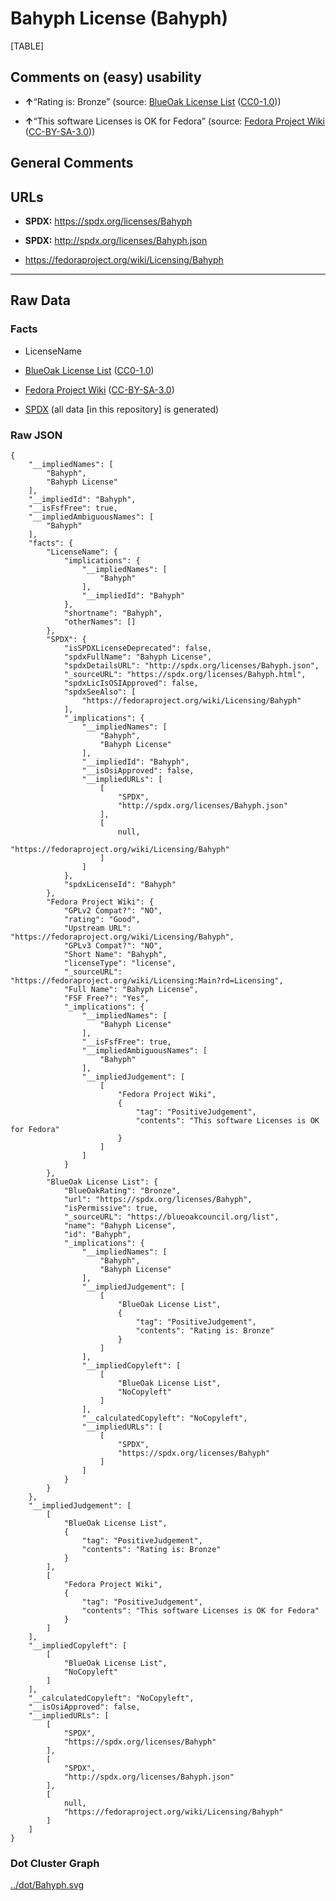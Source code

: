 Bahyph License (Bahyph)
=======================

[TABLE]

Comments on (easy) usability
----------------------------

-   **↑**“Rating is: Bronze” (source: [BlueOak License
    List](https://blueoakcouncil.org/list "BlueOak License List")
    ([CC0-1.0](https://raw.githubusercontent.com/blueoakcouncil/blue-oak-list-npm-package/master/LICENSE "CC0-1.0")))

-   **↑**“This software Licenses is OK for Fedora” (source: [Fedora
    Project
    Wiki](https://fedoraproject.org/wiki/Licensing:Main?rd=Licensing "Fedora Project Wiki")
    ([CC-BY-SA-3.0](https://creativecommons.org/licenses/by-sa/3.0/legalcode "CC-BY-SA-3.0")))

General Comments
----------------

URLs
----

-   **SPDX:** https://spdx.org/licenses/Bahyph

-   **SPDX:** http://spdx.org/licenses/Bahyph.json

-   https://fedoraproject.org/wiki/Licensing/Bahyph

------------------------------------------------------------------------

Raw Data
--------

### Facts

-   LicenseName

-   [BlueOak License
    List](https://blueoakcouncil.org/list "BlueOak License List")
    ([CC0-1.0](https://raw.githubusercontent.com/blueoakcouncil/blue-oak-list-npm-package/master/LICENSE "CC0-1.0"))

-   [Fedora Project
    Wiki](https://fedoraproject.org/wiki/Licensing:Main?rd=Licensing "Fedora Project Wiki")
    ([CC-BY-SA-3.0](https://creativecommons.org/licenses/by-sa/3.0/legalcode "CC-BY-SA-3.0"))

-   [SPDX](https://spdx.org/licenses/Bahyph.html "SPDX") (all data \[in
    this repository\] is generated)

### Raw JSON

    {
        "__impliedNames": [
            "Bahyph",
            "Bahyph License"
        ],
        "__impliedId": "Bahyph",
        "__isFsfFree": true,
        "__impliedAmbiguousNames": [
            "Bahyph"
        ],
        "facts": {
            "LicenseName": {
                "implications": {
                    "__impliedNames": [
                        "Bahyph"
                    ],
                    "__impliedId": "Bahyph"
                },
                "shortname": "Bahyph",
                "otherNames": []
            },
            "SPDX": {
                "isSPDXLicenseDeprecated": false,
                "spdxFullName": "Bahyph License",
                "spdxDetailsURL": "http://spdx.org/licenses/Bahyph.json",
                "_sourceURL": "https://spdx.org/licenses/Bahyph.html",
                "spdxLicIsOSIApproved": false,
                "spdxSeeAlso": [
                    "https://fedoraproject.org/wiki/Licensing/Bahyph"
                ],
                "_implications": {
                    "__impliedNames": [
                        "Bahyph",
                        "Bahyph License"
                    ],
                    "__impliedId": "Bahyph",
                    "__isOsiApproved": false,
                    "__impliedURLs": [
                        [
                            "SPDX",
                            "http://spdx.org/licenses/Bahyph.json"
                        ],
                        [
                            null,
                            "https://fedoraproject.org/wiki/Licensing/Bahyph"
                        ]
                    ]
                },
                "spdxLicenseId": "Bahyph"
            },
            "Fedora Project Wiki": {
                "GPLv2 Compat?": "NO",
                "rating": "Good",
                "Upstream URL": "https://fedoraproject.org/wiki/Licensing/Bahyph",
                "GPLv3 Compat?": "NO",
                "Short Name": "Bahyph",
                "licenseType": "license",
                "_sourceURL": "https://fedoraproject.org/wiki/Licensing:Main?rd=Licensing",
                "Full Name": "Bahyph License",
                "FSF Free?": "Yes",
                "_implications": {
                    "__impliedNames": [
                        "Bahyph License"
                    ],
                    "__isFsfFree": true,
                    "__impliedAmbiguousNames": [
                        "Bahyph"
                    ],
                    "__impliedJudgement": [
                        [
                            "Fedora Project Wiki",
                            {
                                "tag": "PositiveJudgement",
                                "contents": "This software Licenses is OK for Fedora"
                            }
                        ]
                    ]
                }
            },
            "BlueOak License List": {
                "BlueOakRating": "Bronze",
                "url": "https://spdx.org/licenses/Bahyph",
                "isPermissive": true,
                "_sourceURL": "https://blueoakcouncil.org/list",
                "name": "Bahyph License",
                "id": "Bahyph",
                "_implications": {
                    "__impliedNames": [
                        "Bahyph",
                        "Bahyph License"
                    ],
                    "__impliedJudgement": [
                        [
                            "BlueOak License List",
                            {
                                "tag": "PositiveJudgement",
                                "contents": "Rating is: Bronze"
                            }
                        ]
                    ],
                    "__impliedCopyleft": [
                        [
                            "BlueOak License List",
                            "NoCopyleft"
                        ]
                    ],
                    "__calculatedCopyleft": "NoCopyleft",
                    "__impliedURLs": [
                        [
                            "SPDX",
                            "https://spdx.org/licenses/Bahyph"
                        ]
                    ]
                }
            }
        },
        "__impliedJudgement": [
            [
                "BlueOak License List",
                {
                    "tag": "PositiveJudgement",
                    "contents": "Rating is: Bronze"
                }
            ],
            [
                "Fedora Project Wiki",
                {
                    "tag": "PositiveJudgement",
                    "contents": "This software Licenses is OK for Fedora"
                }
            ]
        ],
        "__impliedCopyleft": [
            [
                "BlueOak License List",
                "NoCopyleft"
            ]
        ],
        "__calculatedCopyleft": "NoCopyleft",
        "__isOsiApproved": false,
        "__impliedURLs": [
            [
                "SPDX",
                "https://spdx.org/licenses/Bahyph"
            ],
            [
                "SPDX",
                "http://spdx.org/licenses/Bahyph.json"
            ],
            [
                null,
                "https://fedoraproject.org/wiki/Licensing/Bahyph"
            ]
        ]
    }

### Dot Cluster Graph

[../dot/Bahyph.svg](../dot/Bahyph.svg "../dot/Bahyph.svg")
